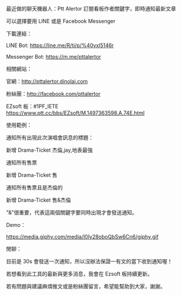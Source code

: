 最近做的聊天機器人：Ptt Alertor 訂閱看板作者關鍵字，即時通知最新文章

可以選擇要用 LINE 或是 Facebook Messenger

下載連結：

LINE Bot: https://line.me/R/ti/p/%40vxl5146r

Messenger Bot: https://m.me/pttalertor

相關網站：

官網：http://pttalertor.dinolai.com

粉絲團：http://facebook.com/pttalertor

EZsoft 板：#1PF_IETE
https://www.ptt.cc/bbs/EZsoft/M.1497363598.A.74E.html

使用範例：

通知所有出現此次演唱會訊息的標題：

新增 Drama-Ticket 杰倫,jay,地表最強

通知所有售票

新增 Drama-Ticket 售

通知所有售票且是杰倫的

新增 Drama-Ticket 售&杰倫

"&"很重要，代表這兩個關鍵字要同時出現才會發送通知。

Demo：

https://media.giphy.com/media/l0Iy28oboQbSw6Cn6/giphy.gif

閒聊：

目前是 30s 會發送一次通知，所以沒辦法保證一有文的當下收到通知喔！

若想看到此工具的最新與更多消息，我會在 Ezsoft 板持續更新。

若有問題與建議麻煩推文或是粉絲團留言，希望能幫助到大家，謝謝。


